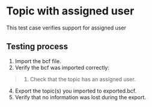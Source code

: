 # Topic with assigned user

This test case verifies support for assigned user

## Testing process

1. Import the bcf file.
2. Verify the bcf was imported correctly:

> 1. Check that the topic has an assigned user.

4. Export the topic(s) you imported to exported.bcf.
5. Verify that no information was lost during the export.
